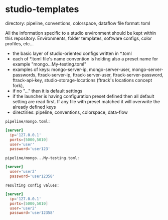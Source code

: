 # studio-templates
directory: pipeline, conventions, colorspace, dataflow
file format: toml

All the information specific to a studio environment should be kept within this repository. Environments, folder templates, software configs, color profiles, etc...

- the basic layer of studio-oriented configs written in *.toml
- each of *.toml file's name convention is holding also a preset name for example "mongo...My-testing.toml"
- examples of keys:  mongo-server-ip, mongo-server-user, mongo-server-passwords, ftrack-server-ip, ftrack-server-user, ftrack-server-password, ftrack-api-key, studio-storage-locations (ftrack's locations concept fork),
- if no "..." then it is default settings
- if the launcher is having configuration preset defined then all default setting are read first. If any file with preset matched it will overwrite the already defined keys
- directiries: pipeline, conventions, colorspace, data-flow

`pipeline/mongo.toml:`
```toml
[server]
  ip='127.0.0.1'
  ports=[5000,5010]
  user='user'
  password='user123'
```

`pipeline/mongo...My-testing.toml:`
```toml
[server]
  user='user2'
  password='user12358'
```

`resulting config values: `
```toml
[server]
  ip='127.0.0.1'
  ports=[5000,5010]
  user='user2'
  password='user12358'
```
